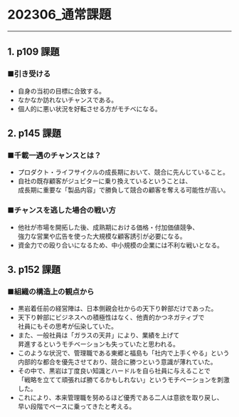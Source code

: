 # 202306_通常課題
---
## 1. p109 課題
### ■引き受ける
- 自身の当初の目標に合致する。
- なかなか訪れないチャンスである。
- 個人的に悪い状況を好転させる方がモチベになる。

## 2. p145 課題
### ■千載一遇のチャンスとは？
- プロダクト・ライフサイクルの成長期において、競合に先んじていること。
- 自社の既存顧客がジュピターに乗り換えているということは、<br>
成長期に重要な「製品内容」で勝負して競合の顧客を奪える可能性が高い。

### ■チャンスを逃した場合の戦い方
- 他社が市場を開拓した後、成熟期における価格・付加価値競争、<br>
強力な営業や広告を使った大規模な顧客誘引が必要になる。
- 資金力での殴り合いになるため、中小規模の企業には不利な戦いとなる。

## 3. p152 課題
### ■組織の構造上の観点から
- 黒岩着任前の経営陣は、日本側親会社からの天下り幹部だけであった。
- 天下り幹部にビジネスへの積極性はなく、他責的かつネガティブで<br>
社員にもその思考が伝染していた。
- また、一般社員は「ガラスの天井」により、業績を上げて<br>
昇進するというモチベーションも失っていたと思われる。
- このような状況で、管理職である東郷と福島も「社内で上手くやる」という<br>
内部的な都合を優先させており、競合に勝つという意識が薄れていた。
- その中で、黒岩は丁度良い知識とハードルを自ら社員に与えることで<br>
「戦略を立てて頑張れば勝てるかもしれない」というモチベーションを刺激した。
- これにより、本来管理職を努めるほど優秀である二人は意欲を取り戻し、<br>
早い段階でペースに乗ってきたと考える。